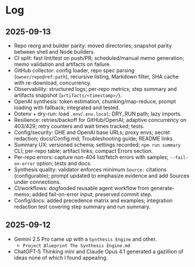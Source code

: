 # Log

## 2025-09-13

- Repo reorg and builder parity: moved directories; snapshot parity between shell and Node builders.
- CI split: fast lint/test on push/PR; scheduled/manual memo generation; memo validation and artifacts on failure.
- GitHub collector: config loader, repo spec parsing (`owner/repo@ref:path`), recursive listing, Markdown filter, SHA cache with re-download, concurrency.
- Observability: structured logs; per-repo metrics; step summary and artifacts snapshot (`artifacts/<timestamp>/`).
- OpenAI synthesis: token estimation, chunking/map-reduce, prompt loading with fallback; integrated and tested.
- Dotenv + dry-run: load `.env`/`.env.local`; DRY_RUN path; lazy imports.
- Resilience: retries/backoff for GitHub/OpenAI; adaptive concurrency on 403/429; retry counters and wait times tracked; tests.
- Config/security: GHE and OpenAI base URLs; proxy envs; secret redaction; docs/Config.md; Troubleshooting guide; README links.
- Summary UX: versioned schema; settings recorded; `npm run summary` CLI; per-repo table; artifact links; compact Errors section.
- Per-repo errors: capture non-404 list/fetch errors with samples; `--fail-on-error` option; tests and docs.
 - Synthesis quality: validator enforces minimum `Source:` citations (configurable); prompt updated to emphasize evidence and add Sources under connections.
 - CI/workflows: dogfooded reusable agent workflow from generate-memo; added fail-on-error input; preserved commit step.
 - Config/docs: added precedence matrix and examples; integration redaction test covering step summary and run summary.

## 2025-09-12

- Gemini 2.5 Pro came up with a `Synthesis Engine` and other.
	- `Project Blueprint The Synthesis Engine.md`
- ChatGPT-5 Thinking mini and Claude Opus 4.1 generated a gazillion of ideas none of which I found appealing.
